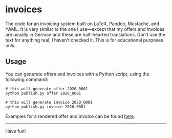 # invoices

The code for an invoicing system built on LaTeX, Pandoc, Mustache, and YAML.
It is very similar to the one I use—except that my offers and invoices are
usually in German and these are half-hearted translations. Don’t use the
text for anything real, I haven’t checked it. This is for educational
purposes only.

## Usage

You can generate offers and invoices with a Python script, using the following
command:

```
# this will generate offer 2020_0001
python publish.py offer 2020_0001

# this will generate invoice 2020_0001
python publish.py invoice 2020_0001
```

Examples for a rendered offer and invoice can be found [here](examples/).

<hr/>

Have fun!
